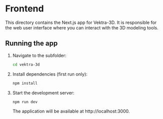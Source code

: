 # Frontend

This directory contains the Next.js app for Vektra-3D. It is responsible for the web user interface where you can interact with the 3D modeling tools.

## Running the app

1. Navigate to the subfolder:
   ```bash
   cd vektra-3d
   ```
2. Install dependencies (first run only):
   ```bash
   npm install
   ```
3. Start the development server:
   ```bash
   npm run dev
   ```
   The application will be available at http://localhost:3000.
